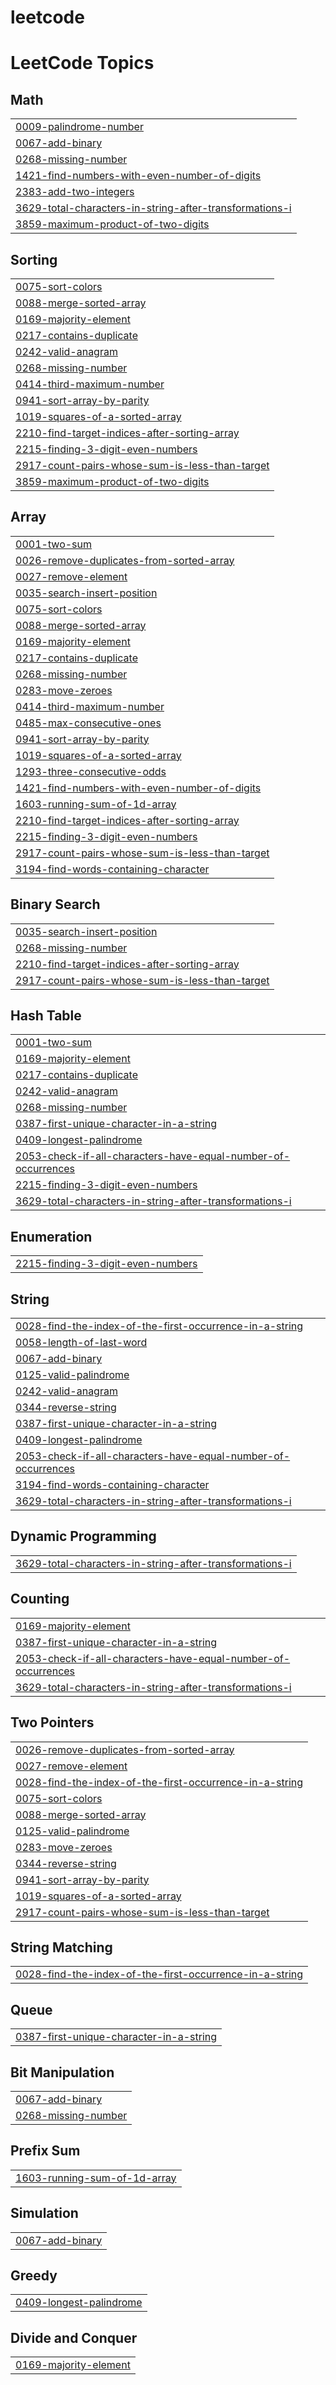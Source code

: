 # leetcode
<!---LeetCode Topics Start-->
# LeetCode Topics
## Math
|  |
| ------- |
| [0009-palindrome-number](https://github.com/tahfimism/leetcode/tree/master/0009-palindrome-number) |
| [0067-add-binary](https://github.com/tahfimism/leetcode/tree/master/0067-add-binary) |
| [0268-missing-number](https://github.com/tahfimism/leetcode/tree/master/0268-missing-number) |
| [1421-find-numbers-with-even-number-of-digits](https://github.com/tahfimism/leetcode/tree/master/1421-find-numbers-with-even-number-of-digits) |
| [2383-add-two-integers](https://github.com/tahfimism/leetcode/tree/master/2383-add-two-integers) |
| [3629-total-characters-in-string-after-transformations-i](https://github.com/tahfimism/leetcode/tree/master/3629-total-characters-in-string-after-transformations-i) |
| [3859-maximum-product-of-two-digits](https://github.com/tahfimism/leetcode/tree/master/3859-maximum-product-of-two-digits) |
## Sorting
|  |
| ------- |
| [0075-sort-colors](https://github.com/tahfimism/leetcode/tree/master/0075-sort-colors) |
| [0088-merge-sorted-array](https://github.com/tahfimism/leetcode/tree/master/0088-merge-sorted-array) |
| [0169-majority-element](https://github.com/tahfimism/leetcode/tree/master/0169-majority-element) |
| [0217-contains-duplicate](https://github.com/tahfimism/leetcode/tree/master/0217-contains-duplicate) |
| [0242-valid-anagram](https://github.com/tahfimism/leetcode/tree/master/0242-valid-anagram) |
| [0268-missing-number](https://github.com/tahfimism/leetcode/tree/master/0268-missing-number) |
| [0414-third-maximum-number](https://github.com/tahfimism/leetcode/tree/master/0414-third-maximum-number) |
| [0941-sort-array-by-parity](https://github.com/tahfimism/leetcode/tree/master/0941-sort-array-by-parity) |
| [1019-squares-of-a-sorted-array](https://github.com/tahfimism/leetcode/tree/master/1019-squares-of-a-sorted-array) |
| [2210-find-target-indices-after-sorting-array](https://github.com/tahfimism/leetcode/tree/master/2210-find-target-indices-after-sorting-array) |
| [2215-finding-3-digit-even-numbers](https://github.com/tahfimism/leetcode/tree/master/2215-finding-3-digit-even-numbers) |
| [2917-count-pairs-whose-sum-is-less-than-target](https://github.com/tahfimism/leetcode/tree/master/2917-count-pairs-whose-sum-is-less-than-target) |
| [3859-maximum-product-of-two-digits](https://github.com/tahfimism/leetcode/tree/master/3859-maximum-product-of-two-digits) |
## Array
|  |
| ------- |
| [0001-two-sum](https://github.com/tahfimism/leetcode/tree/master/0001-two-sum) |
| [0026-remove-duplicates-from-sorted-array](https://github.com/tahfimism/leetcode/tree/master/0026-remove-duplicates-from-sorted-array) |
| [0027-remove-element](https://github.com/tahfimism/leetcode/tree/master/0027-remove-element) |
| [0035-search-insert-position](https://github.com/tahfimism/leetcode/tree/master/0035-search-insert-position) |
| [0075-sort-colors](https://github.com/tahfimism/leetcode/tree/master/0075-sort-colors) |
| [0088-merge-sorted-array](https://github.com/tahfimism/leetcode/tree/master/0088-merge-sorted-array) |
| [0169-majority-element](https://github.com/tahfimism/leetcode/tree/master/0169-majority-element) |
| [0217-contains-duplicate](https://github.com/tahfimism/leetcode/tree/master/0217-contains-duplicate) |
| [0268-missing-number](https://github.com/tahfimism/leetcode/tree/master/0268-missing-number) |
| [0283-move-zeroes](https://github.com/tahfimism/leetcode/tree/master/0283-move-zeroes) |
| [0414-third-maximum-number](https://github.com/tahfimism/leetcode/tree/master/0414-third-maximum-number) |
| [0485-max-consecutive-ones](https://github.com/tahfimism/leetcode/tree/master/0485-max-consecutive-ones) |
| [0941-sort-array-by-parity](https://github.com/tahfimism/leetcode/tree/master/0941-sort-array-by-parity) |
| [1019-squares-of-a-sorted-array](https://github.com/tahfimism/leetcode/tree/master/1019-squares-of-a-sorted-array) |
| [1293-three-consecutive-odds](https://github.com/tahfimism/leetcode/tree/master/1293-three-consecutive-odds) |
| [1421-find-numbers-with-even-number-of-digits](https://github.com/tahfimism/leetcode/tree/master/1421-find-numbers-with-even-number-of-digits) |
| [1603-running-sum-of-1d-array](https://github.com/tahfimism/leetcode/tree/master/1603-running-sum-of-1d-array) |
| [2210-find-target-indices-after-sorting-array](https://github.com/tahfimism/leetcode/tree/master/2210-find-target-indices-after-sorting-array) |
| [2215-finding-3-digit-even-numbers](https://github.com/tahfimism/leetcode/tree/master/2215-finding-3-digit-even-numbers) |
| [2917-count-pairs-whose-sum-is-less-than-target](https://github.com/tahfimism/leetcode/tree/master/2917-count-pairs-whose-sum-is-less-than-target) |
| [3194-find-words-containing-character](https://github.com/tahfimism/leetcode/tree/master/3194-find-words-containing-character) |
## Binary Search
|  |
| ------- |
| [0035-search-insert-position](https://github.com/tahfimism/leetcode/tree/master/0035-search-insert-position) |
| [0268-missing-number](https://github.com/tahfimism/leetcode/tree/master/0268-missing-number) |
| [2210-find-target-indices-after-sorting-array](https://github.com/tahfimism/leetcode/tree/master/2210-find-target-indices-after-sorting-array) |
| [2917-count-pairs-whose-sum-is-less-than-target](https://github.com/tahfimism/leetcode/tree/master/2917-count-pairs-whose-sum-is-less-than-target) |
## Hash Table
|  |
| ------- |
| [0001-two-sum](https://github.com/tahfimism/leetcode/tree/master/0001-two-sum) |
| [0169-majority-element](https://github.com/tahfimism/leetcode/tree/master/0169-majority-element) |
| [0217-contains-duplicate](https://github.com/tahfimism/leetcode/tree/master/0217-contains-duplicate) |
| [0242-valid-anagram](https://github.com/tahfimism/leetcode/tree/master/0242-valid-anagram) |
| [0268-missing-number](https://github.com/tahfimism/leetcode/tree/master/0268-missing-number) |
| [0387-first-unique-character-in-a-string](https://github.com/tahfimism/leetcode/tree/master/0387-first-unique-character-in-a-string) |
| [0409-longest-palindrome](https://github.com/tahfimism/leetcode/tree/master/0409-longest-palindrome) |
| [2053-check-if-all-characters-have-equal-number-of-occurrences](https://github.com/tahfimism/leetcode/tree/master/2053-check-if-all-characters-have-equal-number-of-occurrences) |
| [2215-finding-3-digit-even-numbers](https://github.com/tahfimism/leetcode/tree/master/2215-finding-3-digit-even-numbers) |
| [3629-total-characters-in-string-after-transformations-i](https://github.com/tahfimism/leetcode/tree/master/3629-total-characters-in-string-after-transformations-i) |
## Enumeration
|  |
| ------- |
| [2215-finding-3-digit-even-numbers](https://github.com/tahfimism/leetcode/tree/master/2215-finding-3-digit-even-numbers) |
## String
|  |
| ------- |
| [0028-find-the-index-of-the-first-occurrence-in-a-string](https://github.com/tahfimism/leetcode/tree/master/0028-find-the-index-of-the-first-occurrence-in-a-string) |
| [0058-length-of-last-word](https://github.com/tahfimism/leetcode/tree/master/0058-length-of-last-word) |
| [0067-add-binary](https://github.com/tahfimism/leetcode/tree/master/0067-add-binary) |
| [0125-valid-palindrome](https://github.com/tahfimism/leetcode/tree/master/0125-valid-palindrome) |
| [0242-valid-anagram](https://github.com/tahfimism/leetcode/tree/master/0242-valid-anagram) |
| [0344-reverse-string](https://github.com/tahfimism/leetcode/tree/master/0344-reverse-string) |
| [0387-first-unique-character-in-a-string](https://github.com/tahfimism/leetcode/tree/master/0387-first-unique-character-in-a-string) |
| [0409-longest-palindrome](https://github.com/tahfimism/leetcode/tree/master/0409-longest-palindrome) |
| [2053-check-if-all-characters-have-equal-number-of-occurrences](https://github.com/tahfimism/leetcode/tree/master/2053-check-if-all-characters-have-equal-number-of-occurrences) |
| [3194-find-words-containing-character](https://github.com/tahfimism/leetcode/tree/master/3194-find-words-containing-character) |
| [3629-total-characters-in-string-after-transformations-i](https://github.com/tahfimism/leetcode/tree/master/3629-total-characters-in-string-after-transformations-i) |
## Dynamic Programming
|  |
| ------- |
| [3629-total-characters-in-string-after-transformations-i](https://github.com/tahfimism/leetcode/tree/master/3629-total-characters-in-string-after-transformations-i) |
## Counting
|  |
| ------- |
| [0169-majority-element](https://github.com/tahfimism/leetcode/tree/master/0169-majority-element) |
| [0387-first-unique-character-in-a-string](https://github.com/tahfimism/leetcode/tree/master/0387-first-unique-character-in-a-string) |
| [2053-check-if-all-characters-have-equal-number-of-occurrences](https://github.com/tahfimism/leetcode/tree/master/2053-check-if-all-characters-have-equal-number-of-occurrences) |
| [3629-total-characters-in-string-after-transformations-i](https://github.com/tahfimism/leetcode/tree/master/3629-total-characters-in-string-after-transformations-i) |
## Two Pointers
|  |
| ------- |
| [0026-remove-duplicates-from-sorted-array](https://github.com/tahfimism/leetcode/tree/master/0026-remove-duplicates-from-sorted-array) |
| [0027-remove-element](https://github.com/tahfimism/leetcode/tree/master/0027-remove-element) |
| [0028-find-the-index-of-the-first-occurrence-in-a-string](https://github.com/tahfimism/leetcode/tree/master/0028-find-the-index-of-the-first-occurrence-in-a-string) |
| [0075-sort-colors](https://github.com/tahfimism/leetcode/tree/master/0075-sort-colors) |
| [0088-merge-sorted-array](https://github.com/tahfimism/leetcode/tree/master/0088-merge-sorted-array) |
| [0125-valid-palindrome](https://github.com/tahfimism/leetcode/tree/master/0125-valid-palindrome) |
| [0283-move-zeroes](https://github.com/tahfimism/leetcode/tree/master/0283-move-zeroes) |
| [0344-reverse-string](https://github.com/tahfimism/leetcode/tree/master/0344-reverse-string) |
| [0941-sort-array-by-parity](https://github.com/tahfimism/leetcode/tree/master/0941-sort-array-by-parity) |
| [1019-squares-of-a-sorted-array](https://github.com/tahfimism/leetcode/tree/master/1019-squares-of-a-sorted-array) |
| [2917-count-pairs-whose-sum-is-less-than-target](https://github.com/tahfimism/leetcode/tree/master/2917-count-pairs-whose-sum-is-less-than-target) |
## String Matching
|  |
| ------- |
| [0028-find-the-index-of-the-first-occurrence-in-a-string](https://github.com/tahfimism/leetcode/tree/master/0028-find-the-index-of-the-first-occurrence-in-a-string) |
## Queue
|  |
| ------- |
| [0387-first-unique-character-in-a-string](https://github.com/tahfimism/leetcode/tree/master/0387-first-unique-character-in-a-string) |
## Bit Manipulation
|  |
| ------- |
| [0067-add-binary](https://github.com/tahfimism/leetcode/tree/master/0067-add-binary) |
| [0268-missing-number](https://github.com/tahfimism/leetcode/tree/master/0268-missing-number) |
## Prefix Sum
|  |
| ------- |
| [1603-running-sum-of-1d-array](https://github.com/tahfimism/leetcode/tree/master/1603-running-sum-of-1d-array) |
## Simulation
|  |
| ------- |
| [0067-add-binary](https://github.com/tahfimism/leetcode/tree/master/0067-add-binary) |
## Greedy
|  |
| ------- |
| [0409-longest-palindrome](https://github.com/tahfimism/leetcode/tree/master/0409-longest-palindrome) |
## Divide and Conquer
|  |
| ------- |
| [0169-majority-element](https://github.com/tahfimism/leetcode/tree/master/0169-majority-element) |
<!---LeetCode Topics End-->